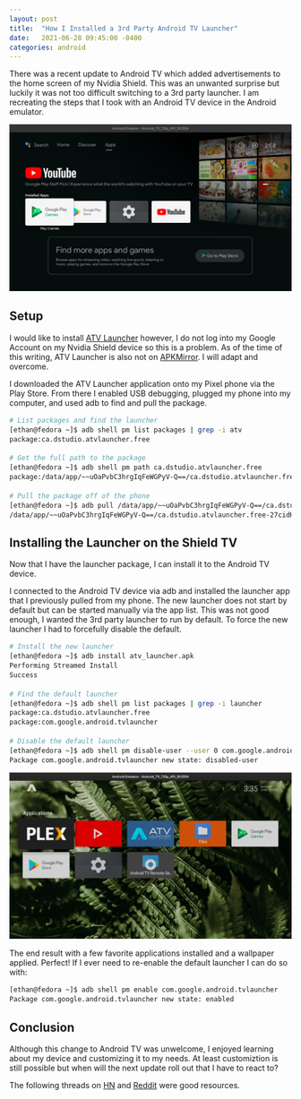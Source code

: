 ```yaml
---
layout: post
title:  "How I Installed a 3rd Party Android TV Launcher"
date:   2021-06-28 09:45:00 -0400
categories: android
---
```

There was a recent update to Android TV which added advertisements to the home screen of my Nvidia Shield. This was an unwanted surprise but luckily it was not too difficult switching to a 3rd party launcher. I am recreating the steps that I took with an Android TV device in the Android emulator.

![Android TV App Screen](/photos/androidTV/androidTV.png)

## Setup
I would like to install [ATV Launcher](https://play.google.com/store/apps/details?id=ca.dstudio.atvlauncher.free&hl=en_US&gl=US) however, I do not log into my Google Account on my Nvidia Shield device so this is a problem. As of the time of this writing, ATV Launcher is also not on [APKMirror](https://www.apkmirror.com/). I will adapt and overcome.

I downloaded the ATV Launcher application onto my Pixel phone via the Play Store. From there I enabled USB debugging, plugged my phone into my computer, and used adb to find and pull the package.

```bash
# List packages and find the launcher
[ethan@fedora ~]$ adb shell pm list packages | grep -i atv
package:ca.dstudio.atvlauncher.free

# Get the full path to the package
[ethan@fedora ~]$ adb shell pm path ca.dstudio.atvlauncher.free
package:/data/app/~~uOaPvbC3hrgIqFeWGPyV-Q==/ca.dstudio.atvlauncher.free-27cidHv-2G3iZbmOTDxUAw==/base.apk

# Pull the package off of the phone
[ethan@fedora ~]$ adb pull /data/app/~~uOaPvbC3hrgIqFeWGPyV-Q==/ca.dstudio.atvlauncher.free-27cidHv-2G3iZbmOTDxUAw==/base.apk atv_launcher.apk
/data/app/~~uOaPvbC3hrgIqFeWGPyV-Q==/ca.dstudio.atvlauncher.free-27cidHv-2G3iZbmOTDxUAw==/base.apk: 1 file pulled, 0 skipped. 36.3 MB/s (2043758 bytes in 0.054s)
```

## Installing the Launcher on the Shield TV
Now that I have the launcher package, I can install it to the Android TV device.

I connected to the Android TV device via adb and installed the launcher app that I previously pulled from my phone. The new launcher does not start by default but can be started manually via the app list. This was not good enough, I wanted the 3rd party launcher to run by default. To force the new launcher I had to forcefully disable the default.

```bash
# Install the new launcher
[ethan@fedora ~]$ adb install atv_launcher.apk
Performing Streamed Install
Success

# Find the default launcher
[ethan@fedora ~]$ adb shell pm list packages | grep -i launcher
package:ca.dstudio.atvlauncher.free
package:com.google.android.tvlauncher

# Disable the default launcher
[ethan@fedora ~]$ adb shell pm disable-user --user 0 com.google.android.tvlauncher
Package com.google.android.tvlauncher new state: disabled-user
```

![The Result](/photos/androidTV/newLauncher.png)

The end result with a few favorite applications installed and a wallpaper applied. Perfect! If I ever need to re-enable the default launcher I can do so with:
```bash
[ethan@fedora ~]$ adb shell pm enable com.google.android.tvlauncher
Package com.google.android.tvlauncher new state: enabled
```

## Conclusion
Although this change to Android TV was unwelcome, I enjoyed learning about my device and customizing it to my needs. At least customiztion is still possible but when will the next update roll out that I have to react to?

The following threads on [HN](https://news.ycombinator.com/item?id=27643208) and [Reddit](https://old.reddit.com/r/ShieldAndroidTV/comments/o6o5dz/new_guide_use_a_custom_launcher_shield_tv_with/) were good resources.